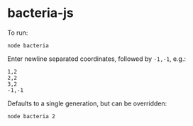 # bacteria-js

To run:

`node bacteria`

Enter newline separated coordinates, followed by `-1,-1`, e.g.:

```
1,2
2,2
3,2
-1,-1
```

Defaults to a single generation, but can be overridden:

`node bacteria 2`



